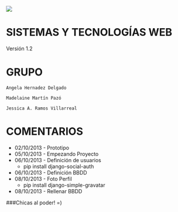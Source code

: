 ![](http://banot.etsii.ull.es/alu4103/STW/logo.png)

SISTEMAS Y TECNOLOGÍAS WEB
============================

Versión 1.2

GRUPO
============================

    Angela Hernadez Delgado

    Madelaine Martín Pazó

    Jessica A. Ramos Villarreal


COMENTARIOS
============================

- 02/10/2013 - Prototipo
- 05/10/2013 - Empezando Proyecto
- 06/10/2013 - Definición de usuarios
    - pip install django-social-auth
- 06/10/2013 - Definición BBDD
- 08/10/2013 - Foto Perfil
    - pip install django-simple-gravatar
- 08/10/2013 - Rellenar BBDD


###Chicas al poder! =)


